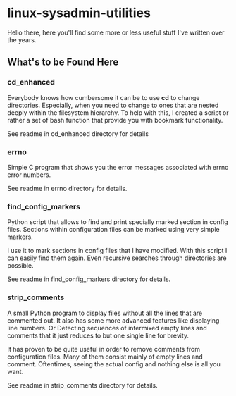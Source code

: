 # linux-sysadmin-utilities

Hello there, here you'll find some more or less useful stuff I've written over the years.

## What's to be Found Here

### cd_enhanced
Everybody knows how cumbersome it can be to use **cd** to change directories. Especially, when you need to change to ones that are nested deeply within the filesystem hierarchy.
To help with this, I created a script or rather a set of bash function that provide you with bookmark functionality.

See readme in cd_enhanced directory for details

### errno
Simple C program that shows you the error messages associated with errno error numbers.

See readme in errno directory for details.

### find_config_markers
Python script that allows to find and print specially marked section in config files. Sections within configuration files can be marked using very simple markers.

I use it to mark sections in config files that I have modified. With this script I can easily find them again. Even recursive searches through directories are possible.

See readme in find_config_markers directory for details.

### strip_comments
A small Python program to display files without all the lines that are commented out. It also has some more advanced features like displaying line numbers. Or Detecting sequences of intermixed empty lines and comments that it just reduces to but one single line for brevity.

It has proven to be quite useful in order to remove comments from configuration files. Many of them consist mainly of empty lines and comment. Oftentimes, seeing the actual config and nothing else is all you want.

See readme in strip_comments directory for details.
